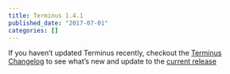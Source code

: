 ```yaml
---
title: Terminus 1.4.1
published_date: "2017-07-01"
categories: []
---
```

If you haven’t updated Terminus recently, checkout the [Terminus Changelog](/terminus/updates/#changelog) to see what’s new and update to the [current release](/terminus/updates/#update-to-the-current-release-)
